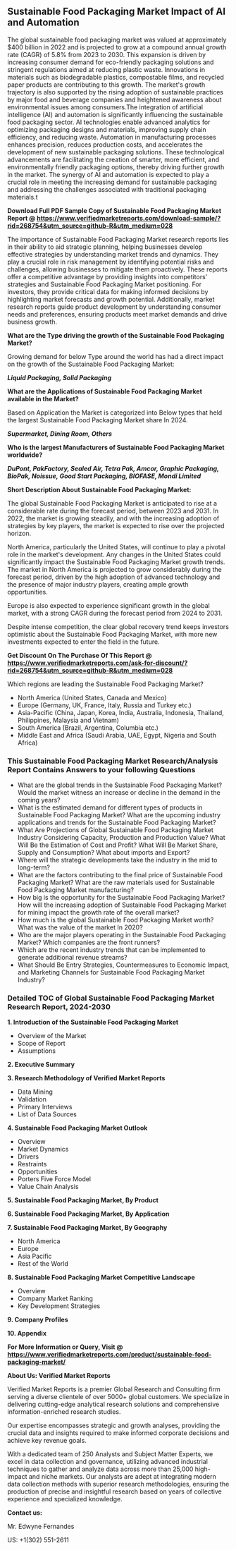 <h2>Sustainable Food Packaging Market Impact of AI and Automation</h2>The global sustainable food packaging market was valued at approximately $400 billion in 2022 and is projected to grow at a compound annual growth rate (CAGR) of 5.8% from 2023 to 2030. This expansion is driven by increasing consumer demand for eco-friendly packaging solutions and stringent regulations aimed at reducing plastic waste. Innovations in materials such as biodegradable plastics, compostable films, and recycled paper products are contributing to this growth. The market's growth trajectory is also supported by the rising adoption of sustainable practices by major food and beverage companies and heightened awareness about environmental issues among consumers.The integration of artificial intelligence (AI) and automation is significantly influencing the sustainable food packaging sector. AI technologies enable advanced analytics for optimizing packaging designs and materials, improving supply chain efficiency, and reducing waste. Automation in manufacturing processes enhances precision, reduces production costs, and accelerates the development of new sustainable packaging solutions. These technological advancements are facilitating the creation of smarter, more efficient, and environmentally friendly packaging options, thereby driving further growth in the market. The synergy of AI and automation is expected to play a crucial role in meeting the increasing demand for sustainable packaging and addressing the challenges associated with traditional packaging materials.t</p><p id="" class=""><strong>Download Full PDF Sample Copy of Sustainable Food Packaging Market Report @ <a href="https://www.verifiedmarketreports.com/download-sample/?rid=268754&utm_source=github-R&utm_medium=028" target="_blank">https://www.verifiedmarketreports.com/download-sample/?rid=268754&utm_source=github-R&utm_medium=028</a></strong></p><p>The importance of&nbsp;Sustainable Food Packaging Market research reports lies in their ability to aid strategic planning, helping businesses develop effective strategies by understanding market trends and dynamics. They play a crucial role in risk management by identifying potential risks and challenges, allowing businesses to mitigate them proactively. These reports offer a competitive advantage by providing insights into competitors' strategies and Sustainable Food Packaging Market positioning. For investors, they provide critical data for making informed decisions by highlighting market forecasts and growth potential. Additionally, market research reports guide product development by understanding consumer needs and preferences, ensuring products meet market demands and drive business growth.</p><p><strong>What are the&nbsp;Type driving the growth of the Sustainable Food Packaging Market?</strong></p><p id="" class="">Growing demand for below Type around the world has had a direct impact on the growth of the Sustainable Food Packaging Market:</p><em><strong>Liquid Packaging, Solid Packaging</strong></em></p><strong>What are the&nbsp;Applications&nbsp;of Sustainable Food Packaging Market available in the Market?</strong></p><p id="" class="">Based on Application the Market is categorized into Below types that held the largest Sustainable Food Packaging Market share In 2024.</p><em><strong>Supermarket, Dining Room, Others</strong></em></p><strong>Who is the largest Manufacturers of Sustainable Food Packaging Market worldwide?</strong></p><p><em><strong>DuPont, PakFactory, Sealed Air, Tetra Pak, Amcor, Graphic Packaging, BioPak, Noissue, Good Start Packaging, BIOFASE, Mondi Limited</strong></em></p><p id="" class=""><strong>Short Description About Sustainable Food Packaging Market:</strong></p><p>The global Sustainable Food Packaging Market is anticipated to rise at a considerable rate during the forecast period, between 2023 and 2031. In 2022, the market is growing steadily, and with the increasing adoption of strategies by key players, the market is expected to rise over the projected horizon.</p><p>North America, particularly the United States, will continue to play a pivotal role in the market's development. Any changes in the United States could significantly impact the Sustainable Food Packaging Market growth trends. The market in North America is projected to grow considerably during the forecast period, driven by the high adoption of advanced technology and the presence of major industry players, creating ample growth opportunities.</p><p>Europe is also expected to experience significant growth in the global market, with a strong CAGR during the forecast period from 2024 to 2031.</p><p>Despite intense competition, the clear global recovery trend keeps investors optimistic about the Sustainable Food Packaging Market, with more new investments expected to enter the field in the future.</p><p id="" class=""><strong>Get Discount On The Purchase Of This Report @ <a href="https://www.verifiedmarketreports.com/ask-for-discount/?rid=268754&utm_source=github-R&utm_medium=028" target="_blank">https://www.verifiedmarketreports.com/ask-for-discount/?rid=268754&utm_source=github-R&utm_medium=028</a></strong></p>Which regions are leading the Sustainable Food Packaging Market?</p><ul><li>North America (United States, Canada and Mexico)</li><li>Europe (Germany, UK, France, Italy, Russia and Turkey etc.)</li><li>Asia-Pacific (China, Japan, Korea, India, Australia, Indonesia, Thailand, Philippines, Malaysia and Vietnam)</li><li>South America (Brazil, Argentina, Columbia etc.)</li><li>Middle East and Africa (Saudi Arabia, UAE, Egypt, Nigeria and South Africa)</li></ul><h3 id="" class="">This Sustainable Food Packaging Market Research/Analysis Report Contains Answers to your following Questions</h3><ul><li>What are the global trends in the Sustainable Food Packaging Market? Would the market witness an increase or decline in the demand in the coming years?</li><li>What is the estimated demand for different types of products in Sustainable Food Packaging Market? What are the upcoming industry applications and trends for the Sustainable Food Packaging Market?</li><li>What Are Projections of Global Sustainable Food Packaging Market Industry Considering Capacity, Production and Production Value? What Will Be the Estimation of Cost and Profit? What Will Be Market Share, Supply and Consumption? What about imports and Export?</li><li>Where will the strategic developments take the industry in the mid to long-term?</li><li>What are the factors contributing to the final price of Sustainable Food Packaging Market? What are the raw materials used for Sustainable Food Packaging Market manufacturing?</li><li>How big is the opportunity for the Sustainable Food Packaging Market? How will the increasing adoption of Sustainable Food Packaging Market for mining impact the growth rate of the overall market?</li><li>How much is the global Sustainable Food Packaging Market worth? What was the value of the market In 2020?</li><li>Who are the major players operating in the Sustainable Food Packaging Market? Which companies are the front runners?</li><li>Which are the recent industry trends that can be implemented to generate additional revenue streams?</li><li>What Should Be Entry Strategies, Countermeasures to Economic Impact, and Marketing Channels for Sustainable Food Packaging Market Industry?</li></ul><h3 id="" class="">Detailed TOC of Global Sustainable Food Packaging Market Research Report, 2024-2030</h3><p id="" class=""><strong>1. Introduction of the Sustainable Food Packaging Market</strong></p><ul><li>Overview of the Market</li><li>Scope of Report</li><li>Assumptions</li></ul><p id="" class=""><strong>2. Executive Summary</strong></p><p id="" class=""><strong>3. Research Methodology of Verified Market Reports</strong></p><ul><li>Data Mining</li><li>Validation</li><li>Primary Interviews</li><li>List of Data Sources</li></ul><p id="" class=""><strong>4. Sustainable Food Packaging Market Outlook</strong></p><ul><li>Overview</li><li>Market Dynamics</li><li>Drivers</li><li>Restraints</li><li>Opportunities</li><li>Porters Five Force Model</li><li>Value Chain Analysis</li></ul><p id="" class=""><strong>5. Sustainable Food Packaging Market, By Product</strong></p><p id="" class=""><strong>6. Sustainable Food Packaging Market, By Application</strong></p><p id="" class=""><strong>7. Sustainable Food Packaging Market, By Geography</strong></p><ul><li>North America</li><li>Europe</li><li>Asia Pacific</li><li>Rest of the World</li></ul><p id="" class=""><strong>8. Sustainable Food Packaging Market Competitive Landscape</strong></p><ul><li>Overview</li><li>Company Market Ranking</li><li>Key Development Strategies</li></ul><p id="" class=""><strong>9. Company Profiles</strong></p><p id="" class=""><strong>10. Appendix</strong></p><p id="" class=""><strong>For More Information or Query, Visit @ <a href="https://www.verifiedmarketreports.com/product/sustainable-food-packaging-market/" target="_blank">https://www.verifiedmarketreports.com/product/sustainable-food-packaging-market/</a></strong></p><p id="" class=""><strong>About Us: Verified Market Reports</strong></p><p id="" class="">Verified Market Reports is a premier Global Research and Consulting firm serving a diverse clientele of over 5000+ global customers. We specialize in delivering cutting-edge analytical research solutions and comprehensive information-enriched research studies.</p><p id="" class="">Our expertise encompasses strategic and growth analyses, providing the crucial data and insights required to make informed corporate decisions and achieve key revenue goals.</p><p id="" class="">With a dedicated team of 250 Analysts and Subject Matter Experts, we excel in data collection and governance, utilizing advanced industrial techniques to gather and analyze data across more than 25,000 high-impact and niche markets. Our analysts are adept at integrating modern data collection methods with superior research methodologies, ensuring the production of precise and insightful research based on years of collective experience and specialized knowledge.</p><p id="" class=""><strong>Contact us:</strong></p><p id="" class="">Mr. Edwyne Fernandes</p><p id="" class="">US: +1(302) 551-2611</p>